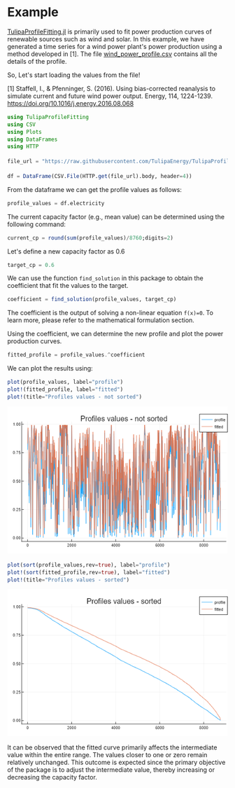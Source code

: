 # Example

[TulipaProfileFitting.jl](https://github.com/TulipaEnergy/TulipaProfileFitting.jl) is primarily used to fit power production curves of renewable sources such as wind and solar. In this example, we have generated a time series for a wind power plant's power production using a method developed in [1]. The file [wind\_power\_profile.csv](./files/wind_power_profile.csv) contains all the details of the profile.

So, Let's start loading the values from the file!

[1] Staffell, I., & Pfenninger, S. (2016). Using bias-corrected reanalysis to simulate current and future wind power output. Energy, 114, 1224-1239. <https://doi.org/10.1016/j.energy.2016.08.068>

```julia
using TulipaProfileFitting
using CSV
using Plots
using DataFrames
using HTTP

file_url = "https://raw.githubusercontent.com/TulipaEnergy/TulipaProfileFitting.jl/main/docs/src/files/wind_power_profile.csv"

df = DataFrame(CSV.File(HTTP.get(file_url).body, header=4))
```

From the dataframe we can get the profile values as follows:

```julia
profile_values = df.electricity
```

The current capacity factor (e.g., mean value) can be determined using the following command:

```julia
current_cp = round(sum(profile_values)/8760;digits=2)
```

Let's define a new capacity factor as 0.6

```julia
target_cp = 0.6
```

We can use the function `find_solution` in this package to obtain the coefficient that fit the values to the target.

```julia
coefficient = find_solution(profile_values, target_cp)
```

The coefficient is the output of solving a non-linear equation ``f(x)=0``. To learn more, please refer to the mathematical formulation section.

Using the coefficient, we can determine the new profile and plot the power production curves.

```julia
fitted_profile = profile_values.^coefficient
```

We can plot the results using:

```julia
plot(profile_values, label="profile")
plot!(fitted_profile, label="fitted")
plot!(title="Profiles values - not sorted")
```

![Hourly results](./figs/ex-hourly.png)

```julia
plot(sort(profile_values,rev=true), label="profile")
plot!(sort(fitted_profile,rev=true), label="fitted")
plot!(title="Profiles values - sorted")
```

![Sorted results](./figs/ex-sorted.png)

It can be observed that the fitted curve primarily affects the intermediate value within the entire range. The values closer to one or zero remain relatively unchanged. This outcome is expected since the primary objective of the package is to adjust the intermediate value, thereby increasing or decreasing the capacity factor.
